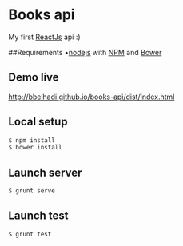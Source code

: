 # Books api
My first [ReactJs](http://facebook.github.io/react/) api :)

##Requirements 
•[nodejs](http://node.org/) with [NPM](https://www.npmjs.org/)
and [Bower](http://bower.io/#install-bower) 

## Demo live
http://bbelhadi.github.io/books-api/dist/index.html

## Local setup
```bash
$ npm install
$ bower install
```

## Launch server
```bash
$ grunt serve
```

## Launch test
```bash
$ grunt test
```

